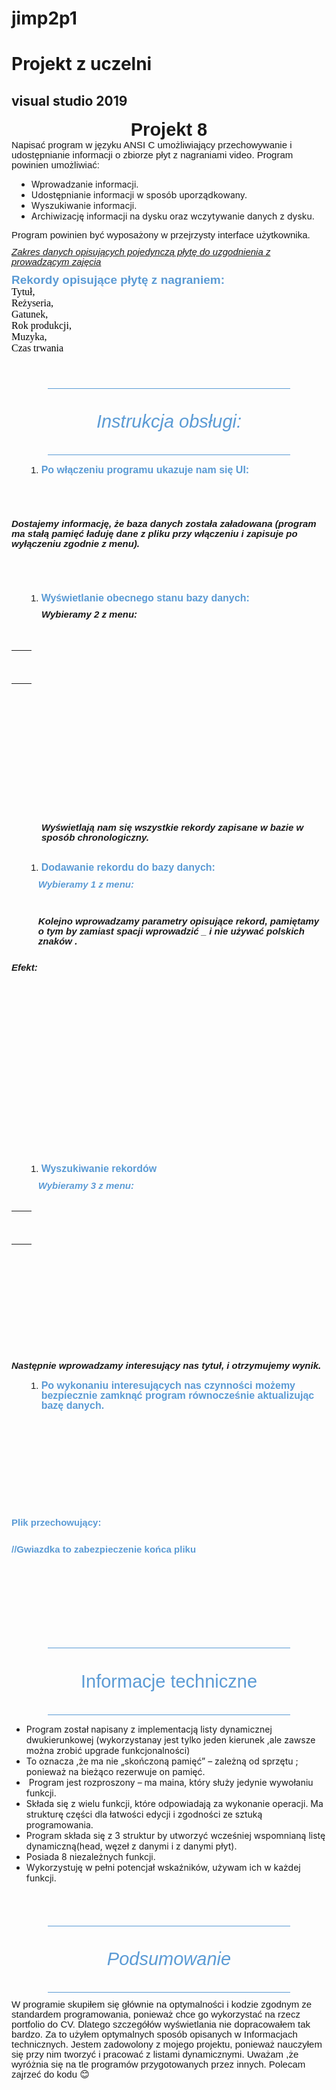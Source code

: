 # jimp2p1
<h1>Projekt z uczelni</h1>
<h2>visual studio 2019</h2>
<p style='margin:0cm;font-size:37px;font-family:"Calibri Light",sans-serif;text-align:center;'><strong><span style='font-size:29px;font-family:"Calibri Light",sans-serif;'>Projekt 8</span></strong></p>
<p style='margin-top:0cm;margin-right:0cm;margin-bottom:8.0pt;margin-left:0cm;line-height:107%;font-size:15px;font-family:"Calibri",sans-serif;'>Napisać program w języku ANSI C umożliwiający przechowywanie i udostępnianie informacji o zbiorze płyt z nagraniami video. Program powinien umożliwiać:</p>
<ul style="list-style-type: disc;margin-left:8px;">
    <li>Wprowadzanie informacji.</li>
    <li>Udostępnianie informacji w spos&oacute;b uporządkowany.</li>
    <li>Wyszukiwanie informacji.</li>
    <li>Archiwizację informacji na dysku oraz wczytywanie danych z dysku.</li>
</ul>
<p style='margin-top:0cm;margin-right:0cm;margin-bottom:8.0pt;margin-left:0cm;line-height:107%;font-size:15px;font-family:"Calibri",sans-serif;'>Program powinien być wyposażony w przejrzysty interface użytkownika.</p>
<p style='margin-top:0cm;margin-right:0cm;margin-bottom:8.0pt;margin-left:0cm;line-height:107%;font-size:15px;font-family:"Calibri",sans-serif;'><em><u>Zakres danych opisujących pojedynczą płytę do uzgodnienia z prowadzącym zajęcia</u></em></p>
<p style='margin-top:0cm;margin-right:0cm;margin-bottom:0cm;margin-left:0cm;line-height:107%;font-size:15px;font-family:"Calibri",sans-serif;text-align:justify;'><span style="color:#5B9BD5;font-weight:bold;"><span style="font-size:19px;line-height:107%;">Rekordy opisujące płytę z nagraniem:</span></span></p>
<p style='margin-top:0cm;margin-right:0cm;margin-bottom:0cm;margin-left:0cm;line-height:normal;font-size:15px;font-family:"Calibri",sans-serif;'><span style="font-size:16px;font-family:Consolas;color:black;">Tytuł,</span></p>
<p style='margin-top:0cm;margin-right:0cm;margin-bottom:0cm;margin-left:0cm;line-height:normal;font-size:15px;font-family:"Calibri",sans-serif;'><span style="font-size:16px;font-family:Consolas;color:black;">Reżyseria,</span></p>
<p style='margin-top:0cm;margin-right:0cm;margin-bottom:0cm;margin-left:0cm;line-height:normal;font-size:15px;font-family:"Calibri",sans-serif;'><span style="font-size:16px;font-family:Consolas;color:black;">Gatunek,</span></p>
<p style='margin-top:0cm;margin-right:0cm;margin-bottom:0cm;margin-left:0cm;line-height:normal;font-size:15px;font-family:"Calibri",sans-serif;'><span style="font-size:16px;font-family:Consolas;color:black;">Rok produkcji,</span></p>
<p style='margin-top:0cm;margin-right:0cm;margin-bottom:0cm;margin-left:0cm;line-height:normal;font-size:15px;font-family:"Calibri",sans-serif;'><span style="font-size:16px;font-family:Consolas;color:black;">Muzyka,</span></p>
<p style='margin-top:0cm;margin-right:0cm;margin-bottom:0cm;margin-left:0cm;line-height:normal;font-size:15px;font-family:"Calibri",sans-serif;'><span style="font-size:16px;font-family:Consolas;color:black;">Czas trwania</span></p>
<p style='margin-top:0cm;margin-right:0cm;margin-bottom:0cm;margin-left:0cm;line-height:107%;font-size:15px;font-family:"Calibri",sans-serif;text-align:justify;'><span style="color:#5B9BD5;font-weight:bold;"><span style="font-size:19px;line-height:107%;">&nbsp;</span></span></p>
<p style='margin-top:0cm;margin-right:0cm;margin-bottom:0cm;margin-left:0cm;line-height:107%;font-size:15px;font-family:"Calibri",sans-serif;text-align:justify;'><em><span style='font-size:16px;line-height:107%;font-family:"Times New Roman",serif;'>&nbsp;</span></em></p>
<p style='margin-top:0cm;margin-right:0cm;margin-bottom:0cm;margin-left:0cm;line-height:107%;font-size:15px;font-family:"Calibri",sans-serif;text-align:justify;'><span style='font-size:16px;line-height:107%;font-family:"Times New Roman",serif;'>&nbsp;</span></p>
<div style='margin-top:0cm;margin-right:43.2pt;margin-bottom:8.0pt;margin-left:43.2pt;line-height:107%;font-size:15px;font-family:"Calibri",sans-serif;border-top:solid #5B9BD5 1.0pt;border-left:none;border-bottom:solid #5B9BD5 1.0pt;border-right:none;padding:10.0pt 0cm 10.0pt 0cm;'>
    <p style='margin-top:18.0pt;margin-right:0cm;margin-bottom:18.0pt;margin-left:0cm;text-align:center;line-height:107%;border:none;padding:0cm;font-size:15px;font-family:"Calibri",sans-serif;color:#5B9BD5;font-style:italic;'><span style="font-size:29px;line-height:107%;">Instrukcja obsługi:</span></p>
</div>
<div style='margin-top:0cm;margin-right:0cm;margin-bottom:8.0pt;margin-left:0cm;line-height:107%;font-size:15px;font-family:"Calibri",sans-serif;'>
    <ol style="margin-bottom:0cm;list-style-type: decimal;margin-left:22.15px;">
        <li style='margin-top:0cm;margin-right:0cm;margin-bottom:8.0pt;margin-left:0cm;line-height:107%;font-size:15px;font-family:"Calibri",sans-serif;'><span style="color:#5B9BD5;font-weight:bold;"><span style="line-height:107%;font-size:16px;">Po włączeniu programu ukazuje nam się UI:</span></span></li>
    </ol>
</div>
<p style='margin-top:0cm;margin-right:0cm;margin-bottom:0cm;margin-left:36.0pt;line-height:107%;font-size:15px;font-family:"Calibri",sans-serif;'><span style="color:#5B9BD5;font-weight:bold;">&nbsp;</span></p>
<p style='margin-top:0cm;margin-right:0cm;margin-bottom:0cm;margin-left:36.0pt;line-height:107%;font-size:15px;font-family:"Calibri",sans-serif;'><br></p>
<p style='margin-top:0cm;margin-right:0cm;margin-bottom:8.0pt;margin-left:36.0pt;line-height:107%;font-size:15px;font-family:"Calibri",sans-serif;'>&nbsp;</p>
<p style='margin-top:0cm;margin-right:0cm;margin-bottom:8.0pt;margin-left:0cm;line-height:107%;font-size:15px;font-family:"Calibri",sans-serif;'><span style="font-weight:bold;font-style:italic;">Dostajemy informację, że baza danych została załadowana (program ma stałą pamięć ładuję dane z pliku przy włączeniu i zapisuje po wyłączeniu zgodnie z menu).</span></p>
<p style='margin-top:0cm;margin-right:0cm;margin-bottom:8.0pt;margin-left:0cm;line-height:107%;font-size:15px;font-family:"Calibri",sans-serif;'>&nbsp;</p>
<p style='margin-top:0cm;margin-right:0cm;margin-bottom:8.0pt;margin-left:0cm;line-height:107%;font-size:15px;font-family:"Calibri",sans-serif;'><span style="font-size:16px;line-height:107%;">&nbsp;</span></p>
<div style='margin-top:0cm;margin-right:0cm;margin-bottom:8.0pt;margin-left:0cm;line-height:107%;font-size:15px;font-family:"Calibri",sans-serif;'>
    <ol style="margin-bottom:0cm;list-style-type: undefined;margin-left:22.15px;">
        <li style='margin-top:0cm;margin-right:0cm;margin-bottom:8.0pt;margin-left:0cm;line-height:107%;font-size:15px;font-family:"Calibri",sans-serif;'><span style="color:#5B9BD5;font-weight:bold;"><span style="line-height:107%;font-size:16px;">Wyświetlanie obecnego stanu bazy danych:</span></span></li>
    </ol>
</div>
<p style='margin-top:0cm;margin-right:0cm;margin-bottom:0cm;margin-left:36.0pt;line-height:107%;font-size:15px;font-family:"Calibri",sans-serif;'><span style="font-weight:bold;font-style:italic;">Wybieramy 2 z menu:</span></p>
<p style='margin-top:0cm;margin-right:0cm;margin-bottom:0cm;margin-left:36.0pt;line-height:107%;font-size:15px;font-family:"Calibri",sans-serif;'><span style="font-weight:bold;font-style:italic;">&nbsp;</span></p>
<p style='margin-top:0cm;margin-right:0cm;margin-bottom:0cm;margin-left:36.0pt;line-height:107%;font-size:15px;font-family:"Calibri",sans-serif;'><br></p>
<table style="float: left">
    <tbody>
        <tr>
            <td><br></td>
        </tr>
        <tr>
            <td><br></td>
            <td><br></td>
        </tr>
    </tbody>
</table>
<p><span style="font-weight:bold;font-style:italic;">&nbsp;</span></p>
<p><br></p>
<p style='margin-top:0cm;margin-right:0cm;margin-bottom:0cm;margin-left:36.0pt;line-height:107%;font-size:15px;font-family:"Calibri",sans-serif;'><span style="font-weight:bold;font-style:italic;">&nbsp;</span></p>
<p style='margin-top:0cm;margin-right:0cm;margin-bottom:0cm;margin-left:36.0pt;line-height:107%;font-size:15px;font-family:"Calibri",sans-serif;'><span style="font-weight:bold;font-style:italic;">&nbsp;</span></p>
<p style='margin-top:0cm;margin-right:0cm;margin-bottom:0cm;margin-left:36.0pt;line-height:107%;font-size:15px;font-family:"Calibri",sans-serif;'><span style="font-weight:bold;font-style:italic;">&nbsp;</span></p>
<p style='margin-top:0cm;margin-right:0cm;margin-bottom:0cm;margin-left:36.0pt;line-height:107%;font-size:15px;font-family:"Calibri",sans-serif;'><span style="font-weight:bold;font-style:italic;">&nbsp;</span></p>
<p style='margin-top:0cm;margin-right:0cm;margin-bottom:0cm;margin-left:36.0pt;line-height:107%;font-size:15px;font-family:"Calibri",sans-serif;'><span style="font-weight:bold;font-style:italic;">&nbsp;</span></p>
<p style='margin-top:0cm;margin-right:0cm;margin-bottom:0cm;margin-left:36.0pt;line-height:107%;font-size:15px;font-family:"Calibri",sans-serif;'><span style="font-weight:bold;font-style:italic;">&nbsp;</span></p>
<p style='margin-top:0cm;margin-right:0cm;margin-bottom:0cm;margin-left:36.0pt;line-height:107%;font-size:15px;font-family:"Calibri",sans-serif;'><span style="font-weight:bold;font-style:italic;">&nbsp;</span></p>
<p style='margin-top:0cm;margin-right:0cm;margin-bottom:0cm;margin-left:36.0pt;line-height:107%;font-size:15px;font-family:"Calibri",sans-serif;'><span style="font-weight:bold;font-style:italic;">&nbsp;</span></p>
<p style='margin-top:0cm;margin-right:0cm;margin-bottom:0cm;margin-left:36.0pt;line-height:107%;font-size:15px;font-family:"Calibri",sans-serif;'><span style="font-weight:bold;font-style:italic;">&nbsp;</span></p>
<p style='margin-top:0cm;margin-right:0cm;margin-bottom:0cm;margin-left:36.0pt;line-height:107%;font-size:15px;font-family:"Calibri",sans-serif;'><span style="font-weight:bold;font-style:italic;">Wyświetlają nam się wszystkie rekordy zapisane w bazie w spos&oacute;b chronologiczny.</span></p>
<p style='margin-top:0cm;margin-right:0cm;margin-bottom:0cm;margin-left:36.0pt;line-height:107%;font-size:15px;font-family:"Calibri",sans-serif;'><span style="color:#5B9BD5;font-weight:bold;">&nbsp;</span></p>
<div style='margin-top:0cm;margin-right:0cm;margin-bottom:8.0pt;margin-left:0cm;line-height:107%;font-size:15px;font-family:"Calibri",sans-serif;'>
    <ol style="margin-bottom:0cm;list-style-type: undefined;margin-left:22.15px;">
        <li style='margin-top:0cm;margin-right:0cm;margin-bottom:8.0pt;margin-left:0cm;line-height:107%;font-size:15px;font-family:"Calibri",sans-serif;'><span style="color:#5B9BD5;font-weight:bold;"><span style="line-height:107%;font-size:16px;">Dodawanie rekordu do bazy danych:</span></span></li>
    </ol>
</div>
<p style='margin-top:0cm;margin-right:0cm;margin-bottom:8.0pt;margin-left:32.15pt;line-height:107%;font-size:15px;font-family:"Calibri",sans-serif;'><span style="color:#5B9BD5;font-weight:bold;"><em>Wybieramy 1 z menu:</em></span></p>
<p style='margin-top:0cm;margin-right:0cm;margin-bottom:0cm;margin-left:32.15pt;line-height:107%;font-size:15px;font-family:"Calibri",sans-serif;'><span style="font-weight:bold;font-style:italic;"><br>&nbsp;</span></p>
<p style='margin-top:0cm;margin-right:0cm;margin-bottom:0cm;margin-left:32.15pt;line-height:107%;font-size:15px;font-family:"Calibri",sans-serif;'><span style="font-weight:bold;font-style:italic;">Kolejno wprowadzamy parametry opisujące rekord, pamiętamy o tym by zamiast spacji wprowadzić _ i nie używać polskich znak&oacute;w .</span></p>
<p style='margin-top:0cm;margin-right:0cm;margin-bottom:8.0pt;margin-left:32.15pt;line-height:107%;font-size:15px;font-family:"Calibri",sans-serif;'><span style="font-weight:bold;font-style:italic;">&nbsp;</span></p>
<p style='margin-top:0cm;margin-right:0cm;margin-bottom:8.0pt;margin-left:0cm;line-height:107%;font-size:15px;font-family:"Calibri",sans-serif;'><span style="font-weight:bold;font-style:italic;">Efekt:</span></p>
<p style='margin-top:0cm;margin-right:0cm;margin-bottom:8.0pt;margin-left:0cm;line-height:107%;font-size:15px;font-family:"Calibri",sans-serif;'><span style="font-weight:bold;font-style:italic;">&nbsp;</span></p>
<p style='margin-top:0cm;margin-right:0cm;margin-bottom:8.0pt;margin-left:0cm;line-height:107%;font-size:15px;font-family:"Calibri",sans-serif;'><span style="font-weight:bold;font-style:italic;">&nbsp;</span></p>
<p style='margin-top:0cm;margin-right:0cm;margin-bottom:8.0pt;margin-left:36.0pt;line-height:107%;font-size:15px;font-family:"Calibri",sans-serif;'><span style="color:#5B9BD5;font-weight:bold;">&nbsp;</span></p>
<p style='margin-top:0cm;margin-right:0cm;margin-bottom:8.0pt;margin-left:0cm;line-height:107%;font-size:15px;font-family:"Calibri",sans-serif;'>&nbsp;</p>
<p style='margin-top:0cm;margin-right:0cm;margin-bottom:8.0pt;margin-left:0cm;line-height:107%;font-size:15px;font-family:"Calibri",sans-serif;'>&nbsp;</p>
<p style='margin-top:0cm;margin-right:0cm;margin-bottom:0cm;margin-left:36.0pt;line-height:107%;font-size:15px;font-family:"Calibri",sans-serif;text-align:justify;'><span style='font-size:16px;line-height:107%;font-family:"Times New Roman",serif;'>&nbsp;</span></p>
<p style='margin-top:0cm;margin-right:0cm;margin-bottom:0cm;margin-left:0cm;line-height:107%;font-size:15px;font-family:"Calibri",sans-serif;text-align:justify;'><span style="color:#5B9BD5;font-weight:bold;">&nbsp;</span></p>
<p style='margin-top:0cm;margin-right:0cm;margin-bottom:0cm;margin-left:0cm;line-height:107%;font-size:15px;font-family:"Calibri",sans-serif;text-align:justify;'><span style="color:#5B9BD5;font-weight:bold;">&nbsp;</span></p>
<p style='margin-top:0cm;margin-right:0cm;margin-bottom:0cm;margin-left:0cm;line-height:107%;font-size:15px;font-family:"Calibri",sans-serif;text-align:justify;'><span style="color:#5B9BD5;font-weight:bold;">&nbsp;</span></p>
<p style='margin-top:0cm;margin-right:0cm;margin-bottom:0cm;margin-left:0cm;line-height:107%;font-size:15px;font-family:"Calibri",sans-serif;text-align:justify;'><span style="color:#5B9BD5;font-weight:bold;">&nbsp;</span></p>
<p style='margin-top:0cm;margin-right:0cm;margin-bottom:0cm;margin-left:0cm;line-height:107%;font-size:15px;font-family:"Calibri",sans-serif;text-align:justify;'><span style="color:#5B9BD5;font-weight:bold;">&nbsp;</span></p>
<p style='margin-top:0cm;margin-right:0cm;margin-bottom:0cm;margin-left:0cm;line-height:107%;font-size:15px;font-family:"Calibri",sans-serif;text-align:justify;'><span style="color:#5B9BD5;font-weight:bold;">&nbsp;</span></p>
<p style='margin-top:0cm;margin-right:0cm;margin-bottom:0cm;margin-left:0cm;line-height:107%;font-size:15px;font-family:"Calibri",sans-serif;text-align:justify;'><span style="color:#5B9BD5;font-weight:bold;">&nbsp;</span></p>
<p style='margin-top:0cm;margin-right:0cm;margin-bottom:0cm;margin-left:0cm;line-height:107%;font-size:15px;font-family:"Calibri",sans-serif;text-align:justify;'><span style="color:#5B9BD5;font-weight:bold;">&nbsp;</span></p>
<div style='margin-top:0cm;margin-right:0cm;margin-bottom:8.0pt;margin-left:0cm;line-height:107%;font-size:15px;font-family:"Calibri",sans-serif;'>
    <ol style="margin-bottom:0cm;list-style-type: undefined;margin-left:22.15px;">
        <li style='margin-top:0cm;margin-right:0cm;margin-bottom:8.0pt;margin-left:0cm;line-height:107%;font-size:15px;font-family:"Calibri",sans-serif;'><span style="color:#5B9BD5;font-weight:bold;"><span style="line-height:107%;font-size:16px;">Wyszukiwanie rekord&oacute;w</span></span></li>
    </ol>
</div>
<p style='margin-top:0cm;margin-right:0cm;margin-bottom:0cm;margin-left:32.15pt;line-height:107%;font-size:15px;font-family:"Calibri",sans-serif;'><span style="color:#5B9BD5;font-weight:bold;"><em>Wybieramy 3 z menu:</em></span></p>
<p style='margin-top:0cm;margin-right:0cm;margin-bottom:0cm;margin-left:32.15pt;line-height:107%;font-size:15px;font-family:"Calibri",sans-serif;'><br></p>
<table style="float: left">
    <tbody>
        <tr>
            <td><br></td>
        </tr>
        <tr>
            <td><br></td>
            <td><br></td>
        </tr>
    </tbody>
</table>
<p><span style="color:#5B9BD5;font-weight:bold;"><em>&nbsp;</em></span></p>
<p><br></p>
<p style='margin-top:0cm;margin-right:0cm;margin-bottom:8.0pt;margin-left:32.15pt;line-height:107%;font-size:15px;font-family:"Calibri",sans-serif;'><span style="color:#5B9BD5;font-weight:bold;"><em>&nbsp;</em></span></p>
<p style='margin-top:0cm;margin-right:0cm;margin-bottom:8.0pt;margin-left:0cm;line-height:107%;font-size:15px;font-family:"Calibri",sans-serif;'><span style='font-size:16px;line-height:107%;font-family:"Times New Roman",serif;'>&nbsp;</span></p>
<p style='margin-top:0cm;margin-right:0cm;margin-bottom:8.0pt;margin-left:0cm;line-height:107%;font-size:15px;font-family:"Calibri",sans-serif;'><span style="font-weight:bold;font-style:italic;">&nbsp;</span></p>
<p style='margin-top:0cm;margin-right:0cm;margin-bottom:8.0pt;margin-left:0cm;line-height:107%;font-size:15px;font-family:"Calibri",sans-serif;'><span style="font-weight:bold;font-style:italic;">&nbsp;</span></p>
<p style='margin-top:0cm;margin-right:0cm;margin-bottom:8.0pt;margin-left:0cm;line-height:107%;font-size:15px;font-family:"Calibri",sans-serif;'><span style="font-weight:bold;font-style:italic;">Następnie wprowadzamy interesujący nas tytuł, i otrzymujemy wynik.</span></p>
<div style='margin-top:0cm;margin-right:0cm;margin-bottom:8.0pt;margin-left:0cm;line-height:107%;font-size:15px;font-family:"Calibri",sans-serif;'>
    <ol style="margin-bottom:0cm;list-style-type: undefined;margin-left:22.15px;">
        <li style='margin-top:0cm;margin-right:0cm;margin-bottom:8.0pt;margin-left:0cm;line-height:107%;font-size:15px;font-family:"Calibri",sans-serif;'><span style="color:#5B9BD5;font-weight:bold;"><span style="line-height:107%;font-size:16px;">Po wykonaniu interesujących nas czynności możemy bezpiecznie zamknąć program r&oacute;wnocześnie aktualizując bazę danych.</span></span></li>
    </ol>
</div>
<p style='margin-top:0cm;margin-right:0cm;margin-bottom:8.0pt;margin-left:0cm;line-height:107%;font-size:15px;font-family:"Calibri",sans-serif;'><span style="color:#5B9BD5;font-weight:bold;">&nbsp;</span></p>
<p style='margin-top:0cm;margin-right:0cm;margin-bottom:8.0pt;margin-left:0cm;line-height:107%;font-size:15px;font-family:"Calibri",sans-serif;'><span style="color:#5B9BD5;font-weight:bold;">&nbsp;</span></p>
<p style='margin-top:0cm;margin-right:0cm;margin-bottom:8.0pt;margin-left:0cm;line-height:107%;font-size:15px;font-family:"Calibri",sans-serif;'><span style="color:#5B9BD5;font-weight:bold;">&nbsp;</span></p>
<p style='margin-top:0cm;margin-right:0cm;margin-bottom:8.0pt;margin-left:0cm;line-height:107%;font-size:15px;font-family:"Calibri",sans-serif;'><span style="color:#5B9BD5;font-weight:bold;">&nbsp;</span></p>
<p style='margin-top:0cm;margin-right:0cm;margin-bottom:8.0pt;margin-left:0cm;line-height:107%;font-size:15px;font-family:"Calibri",sans-serif;'><span style="color:#5B9BD5;font-weight:bold;">&nbsp;</span></p>
<p style='margin-top:0cm;margin-right:0cm;margin-bottom:8.0pt;margin-left:0cm;line-height:107%;font-size:15px;font-family:"Calibri",sans-serif;'><span style="color:#5B9BD5;font-weight:bold;">&nbsp;</span></p>
<p style='margin-top:0cm;margin-right:0cm;margin-bottom:8.0pt;margin-left:0cm;line-height:107%;font-size:15px;font-family:"Calibri",sans-serif;'><span style="color:#5B9BD5;font-weight:bold;">Plik przechowujący:<br>&nbsp;</span></p>
<p style='margin-top:0cm;margin-right:0cm;margin-bottom:8.0pt;margin-left:0cm;line-height:107%;font-size:15px;font-family:"Calibri",sans-serif;'><span style="color:#5B9BD5;font-weight:bold;">//Gwiazdka to zabezpieczenie końca pliku<br>&nbsp;</span><strong><span style="color:#5B9BD5;"><br>&nbsp;</span></strong></p>
<p style='margin-top:0cm;margin-right:0cm;margin-bottom:8.0pt;margin-left:0cm;line-height:107%;font-size:15px;font-family:"Calibri",sans-serif;'><span style="color:#5B9BD5;font-style:italic;">&nbsp;</span></p>
<p style='margin-top:0cm;margin-right:0cm;margin-bottom:8.0pt;margin-left:0cm;line-height:107%;font-size:15px;font-family:"Calibri",sans-serif;'><span style="color:#5B9BD5;font-style:italic;">&nbsp;</span></p>
<p style='margin-top:0cm;margin-right:0cm;margin-bottom:8.0pt;margin-left:0cm;line-height:107%;font-size:15px;font-family:"Calibri",sans-serif;'><span style="color:#5B9BD5;font-style:italic;">&nbsp;</span></p>
<p style='margin-top:0cm;margin-right:0cm;margin-bottom:8.0pt;margin-left:0cm;line-height:107%;font-size:15px;font-family:"Calibri",sans-serif;'><span style="color:#5B9BD5;font-style:italic;">&nbsp;</span></p>
<div style='margin-top:0cm;margin-right:43.2pt;margin-bottom:8.0pt;margin-left:43.2pt;line-height:107%;font-size:15px;font-family:"Calibri",sans-serif;border-top:solid #5B9BD5 1.0pt;border-left:none;border-bottom:solid #5B9BD5 1.0pt;border-right:none;padding:10.0pt 0cm 10.0pt 0cm;'>
    <p style='margin-top:18.0pt;margin-right:0cm;margin-bottom:18.0pt;margin-left:0cm;text-align:center;line-height:107%;border:none;padding:0cm;font-size:15px;font-family:"Calibri",sans-serif;color:#5B9BD5;font-style:italic;'><span style="color:#5B9BD5;font-style:italic;"><span style="font-size:29px;line-height:107%;font-style:normal;">Informacje techniczne</span></span></p>
</div>
<ul style="list-style-type: disc;">
    <li>Program został napisany z implementacją listy dynamicznej dwukierunkowej (wykorzystanay jest tylko jeden kierunek ,ale zawsze można zrobić upgrade funkcjonalności)</li>
    <li>To oznacza ,że ma nie &bdquo;skończoną pamięć&rdquo; &ndash; zależną od sprzętu ; ponieważ na bieżąco rezerwuje on pamięć.</li>
    <li>&nbsp;Program jest rozproszony &ndash; ma maina, kt&oacute;ry służy jedynie wywołaniu funkcji.</li>
    <li>Składa się z wielu funkcji, kt&oacute;re odpowiadają za wykonanie operacji. Ma strukturę części dla łatwości edycji i zgodności ze sztuką programowania.</li>
    <li>Program składa się z 3 struktur by utworzyć wcześniej wspomnianą listę dynamiczną(head, węzeł z danymi i z danymi płyt).</li>
    <li>Posiada 8 niezależnych funkcji.</li>
    <li>Wykorzystuję w pełni potencjał wskaźnik&oacute;w, używam ich w każdej funkcji.</li>
</ul>
<p style='margin-top:0cm;margin-right:0cm;margin-bottom:8.0pt;margin-left:0cm;line-height:107%;font-size:15px;font-family:"Calibri",sans-serif;'>&nbsp;</p>
<p style='margin-top:0cm;margin-right:0cm;margin-bottom:8.0pt;margin-left:0cm;line-height:107%;font-size:15px;font-family:"Calibri",sans-serif;'>&nbsp;</p>
<div style='margin-top:0cm;margin-right:43.2pt;margin-bottom:8.0pt;margin-left:43.2pt;line-height:107%;font-size:15px;font-family:"Calibri",sans-serif;border-top:solid #5B9BD5 1.0pt;border-left:none;border-bottom:solid #5B9BD5 1.0pt;border-right:none;padding:10.0pt 0cm 10.0pt 0cm;'>
    <p style='margin-top:18.0pt;margin-right:0cm;margin-bottom:18.0pt;margin-left:0cm;text-align:center;line-height:107%;border:none;padding:0cm;font-size:15px;font-family:"Calibri",sans-serif;color:#5B9BD5;font-style:italic;'><span style="font-size:29px;line-height:107%;">Podsumowanie</span></p>
</div>
<p style='margin-top:0cm;margin-right:0cm;margin-bottom:8.0pt;margin-left:0cm;line-height:107%;font-size:15px;font-family:"Calibri",sans-serif;'>W programie skupiłem się gł&oacute;wnie na optymalności i kodzie zgodnym ze standardem programowania, ponieważ chce go wykorzystać na rzecz portfolio do CV. Dlatego szczeg&oacute;ł&oacute;w wyświetlania nie dopracowałem tak bardzo. Za to użyłem optymalnych spos&oacute;b opisanych w Informacjach technicznych. Jestem zadowolony z mojego projektu, ponieważ nauczyłem się przy nim tworzyć i pracować z listami dynamicznymi. Uważam ,że wyr&oacute;żnia się na tle program&oacute;w przygotowanych przez innych. Polecam zajrzeć do kodu <span style='font-family:"Segoe UI Emoji",sans-serif;'>😊</span></p>



